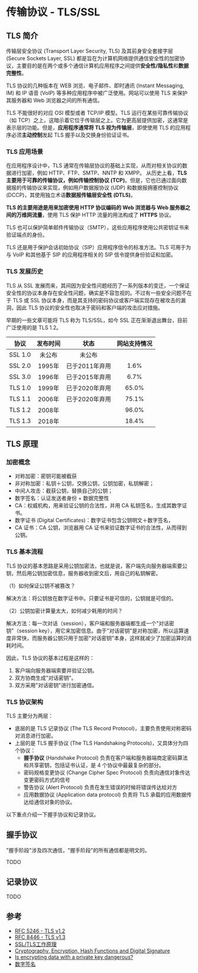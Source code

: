# 传输协议 - TLS/SSL

## TLS 简介

传输层安全协议 (Transport Layer Security, TLS) 及其前身安全套接字层 (Secure Sockets Layer, SSL) 都是旨在为计算机网络提供通信安全性的加密协议，主要目的是在两个或多个通信计算机应用程序之间提供**安全性/隐私性**和**数据完整性**。

TLS 协议的几种版本在 WEB 浏览、电子邮件、即时通讯 (Instant Messaging, IM) 和 IP 语音 (VoIP) 等多种应用程序中被广泛使用。网站可以使用 TLS 来保护其服务器和 Web 浏览器之间的所有通信。

TLS 不能很好的对应 OSI 模型或者 TCP/IP 模型。TLS 运行在某些可靠传输协议（如 TCP）之上，这暗示着它位于传输层之上。它为更高层提供加密，这通常是表示层的功能。但是，**应用程序通常将 TLS 视为传输层**，即使使用 TLS 的应用程序必须**主动控制**发起 TLS 握手以及交换身份验证证书。

### TLS 应用场景

在应用程序设计中，TLS 通常在传输层协议的基础上实现，从而对相关协议的数据进行加密，例如 HTTP、FTP、SMTP、NNTP 和 XMPP。 从历史上看，**TLS 主要用于可靠的传输协议，例如传输控制协议 (TCP)**。但是，它也已通过面向数据报的传输协议来实现，例如用户数据报协议 (UDP) 和数据报拥塞控制协议 (DCCP)，其使用独立术语**数据报传输层安全性 (DTLS)**。

**TLS 的主要用途是用来加密使用 HTTP 协议编码的 Web 浏览器与 Web 服务器之间的万维网流量**，使用 TLS 保护 HTTP 流量的用法构成了 **HTTPS** 协议。

TLS 也可以保护简单邮件传输协议（SMTP），这些应用程序使用公共密钥证书来验证端点的身份。

TLS 还是用于保护会话初始协议（SIP）应用程序信令的标准方法。TLS 可用于为与 VoIP 和其他基于 SIP 的应用程序相关的 SIP 信令提供身份验证和加密。

### TLS 发展历史

TLS 从 SSL 发展而来，其间因为安全性问题经历了一系列版本的变迁，一个保证安全性的协议本身存在安全性问题，确实是不容忽视的。不过有一些安全问题不在于 TLS 或 SSL 协议本身，而是其支持的密码协议或客户端实现存在被攻击的漏洞，因此 TLS 协议的安全性也取决于密码和客户端的攻击应对措施。

早期的一些文章可能将 TLS 称为 TLS/SSL，如今 SSL 正在渐渐退出舞台，目前广泛使用的是 TLS 1.2。

|  协议   | 发布时间 |      状态      | 网站支持情况 |
| :-----: | :------: | :------------: | :----------: |
| SSL 1.0 |  未公布  |     未公布     |              |
| SSL 2.0 |  1995年  | 已于2011年弃用 |     1.6%     |
| SSL 3.0 |  1996年  | 已于2015年弃用 |     6.7%     |
| TLS 1.0 |  1999年  | 已于2020年弃用 |    65.0%     |
| TLS 1.1 |  2006年  | 已于2020年弃用 |    75.1%     |
| TLS 1.2 |  2008年  |                |    96.0%     |
| TLS 1.3 |  2018年  |                |    18.4%     |

## TLS 原理

### 加密概念

- 对称加密：密钥可能被截获
- 非对称加密：私钥＋公钥，交换公钥，公钥加密，私钥解密；
- 中间人攻击：截获公钥，替换自己的公钥；
- 数字签名：认证发送者身份 + 数据完整性
- CA：权威机构，用来验证公钥的合法性，并用 CA 私钥签名，生成其数字证书。
- 数字证书 (Digital Certificates)：数字证书包含公钥明文＋数字签名，
- CA 证书：CA 公钥，浏览器用 CA 证书来验证数字证书的合法性，从而得到公钥。

### TLS 基本流程

TLS 协议的基本思路是采用公钥加密法，也就是说，客户端先向服务器端索要公钥，然后用公钥加密信息，服务器收到密文后，用自己的私钥解密。

（1）如何保证公钥不被篡改？

解决方法：将公钥放在数字证书中。只要证书是可信的，公钥就是可信的。

（2）公钥加密计算量太大，如何减少耗用的时间？

解决方法：每一次对话（session），客户端和服务器端都生成一个"对话密钥"（session key），用它来加密信息。由于"对话密钥"是对称加密，所以运算速度非常快，而服务器公钥只用于加密"对话密钥"本身，这样就减少了加密运算的消耗时间。

因此，TLS 协议的基本过程是这样的：

1. 客户端向服务器端索要并验证公钥。
2. 双方协商生成"对话密钥"。
3. 双方采用"对话密钥"进行加密通信。

### TLS 协议架构

TLS 主要分为两层：

- 底层的是 TLS 记录协议 (The TLS Record Protocol)，主要负责使用对称密码对消息进行加密。
- 上层的是 TLS 握手协议 (The TLS Handshaking Protocols)，又具体分为四个协议：
  - **握手协议** (Handshake Protocol) 负责在客户端和服务器端商定密码算法和共享密钥，包括证书认证，是 4 个协议中最最复杂的部分。
  - 密码规格变更协议 (Change Cipher Spec Protocol) 负责向通信对象传达变更密码方式的信号
  - 警告协议 (Alert Protocol) 负责在发生错误的时候将错误传达给对方
  - 应用数据协议 (Application data protocol) 负责将 TLS 承载的应用数据传达给通信对象的协议。

以下重点介绍一下握手协议和记录协议。

## 握手协议

"握手阶段"涉及四次通信，"握手阶段"的所有通信都是明文的。

TODO

## 记录协议

TODO

## 参考

- [RFC 5246 - TLS v1.2](https://tools.ietf.org/html/rfc5246)
- [RFC 8446 - TLS v1.3](https://tools.ietf.org/html/rfc8446)
- [SSL/TLS工作原理](https://zhuanlan.zhihu.com/p/66029254)
- [Cryptography, Encryption, Hash Functions and Digital Signature](https://medium.com/@ealtili/cryptography-encryption-hash-functions-and-digital-signature-101-298a03eb9462)
- [Is encrypting data with a private key dangerous?](https://security.stackexchange.com/questions/11879/is-encrypting-data-with-a-private-key-dangerous/20362)
- [数字签名](https://www.ruanyifeng.com/blog/2011/08/what_is_a_digital_signature.html)
